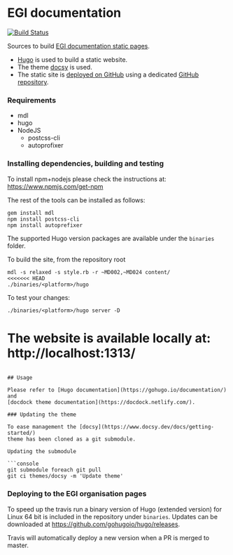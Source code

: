 # EGI documentation

[![Build Status](https://travis-ci.org/EGI-Foundation/documentation.svg?branch=master)](https://travis-ci.org/EGI-Foundation/documentation)

Sources to build [EGI documentation static pages](https://egi-foundation.github.io/).

- [Hugo](https://gohugo.io/) is used to build a static website.
- The theme [docsy](https://www.docsy.dev) is used.
- The static site is [deployed on GitHub](https://gohugo.io/hosting-and-deployment/hosting-on-github/) using a
  dedicated [GitHub repository](https://github.com/EGI-Foundation/EGI-Foundation.github.io).

### Requirements

- mdl
- hugo
- NodeJS
  - postcss-cli
  - autoprofixer

### Installing dependencies, building and testing

To install npm+nodejs please check the instructions at:
https://www.npmjs.com/get-npm

The rest of the tools can be installed as follows:

```console
gem install mdl
npm install postcss-cli
npm install autoprefixer
```
The supported Hugo version packages are available under the `binaries` folder.

To build the site, from the repository root

```console
mdl -s relaxed -s style.rb -r ~MD002,~MD024 content/
<<<<<<< HEAD
./binaries/<platform>/hugo
```

To test your changes:

```console
./binaries/<platform>/hugo server -D
```

The website is available locally at: http://localhost:1313/
=======

```

## Usage

Please refer to [Hugo documentation](https://gohugo.io/documentation/) and
[docdock theme documentation](https://docdock.netlify.com/).

### Updating the theme

To ease management the [docsy](https://www.docsy.dev/docs/getting-started/)
theme has been cloned as a git submodule.

Updating the submodule

```console
git submodule foreach git pull
git ci themes/docsy -m 'Update theme'
```

### Deploying to the EGI organisation pages

To speed up the travis run a binary version of Hugo (extended version) for
Linux 64 bit is included in the repository under `binaries`.
Updates can be downloaded at https://github.com/gohugoio/hugo/releases.

Travis will automatically deploy a new version when a PR is merged to master.
